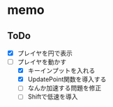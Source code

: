 # memo

## ToDo
- [x] プレイヤを円で表示
- [ ] プレイヤを動かす
	- [x] キーインプットを入れる
	- [x] UpdatePoint関数を導入する
	- [ ] なんか加速する問題を修正 
	- [ ] Shiftで低速を導入
